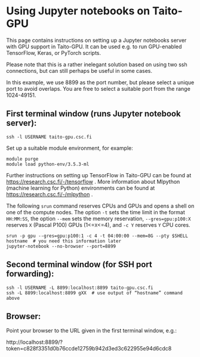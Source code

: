 # Using Jupyter notebooks on Taito-GPU

This page contains instructions on setting up a Jupyter notebooks server with GPU support in Taito-GPU. It can be used e.g. to run GPU-enabled TensorFlow, Keras, or PyTorch scripts.

Please note that this is a rather inelegant solution based on using two ssh connections, but can still perhaps be useful in some cases.

In this example, we use 8899 as the port number, but please select a unique port to avoid 
overlaps.  You are free to select a suitable port from the range 1024-49151. 

## First terminal window (runs Jupyter notebook server):

    ssh -l USERNAME taito-gpu.csc.fi

Set up a suitable module environment, for example:

    module purge
    module load python-env/3.5.3-ml

Further instructions on setting up TensorFlow in Taito-GPU can be found at https://research.csc.fi/-/tensorflow . More information about Mlpython (machine learning for Python) environments can be found at https://research.csc.fi/-/mlpython .

The following `srun` command reserves CPUs and GPUs and opens a shell on one of the compute nodes.  The
option `-t` sets the time limit in the format `HH:MM:SS`, the option `--mem` sets the memory 
reservation, `--gres=gpu:p100:X` reserves `X` (Pascal P100) GPUs (1<=`X`<=4), and `-c Y` reserves `Y` CPU cores.

    srun -p gpu --gres=gpu:p100:1 -c 4 -t 04:00:00 --mem=8G --pty $SHELL
    hostname  # you need this information later
    jupyter-notebook --no-browser --port=8899

## Second terminal window (for SSH port forwarding):

    ssh -l USERNAME -L 8899:localhost:8899 taito-gpu.csc.fi
    ssh -L 8899:localhost:8899 gXX  # use output of “hostname” command above

## Browser:

Point your browser to the URL given in the first terminal window, e.g.:

http://localhost:8899/?token=c828f3351d0b76ccde12759b942d3ed3c622955e94d6cdc8
